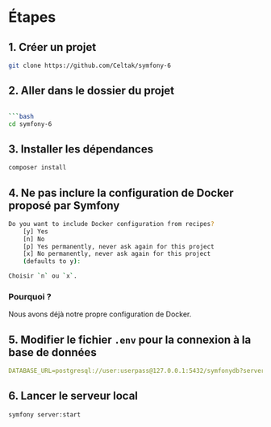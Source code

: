 # Étapes

## 1. Créer un projet

```bash
git clone https://github.com/Celtak/symfony-6
```

## 2. Aller dans le dossier du projet

```bash

```bash
cd symfony-6
```

## 3. Installer les dépendances

```bash
composer install
```

## 4. Ne pas inclure la configuration de Docker proposé par Symfony

```bash
Do you want to include Docker configuration from recipes?
    [y] Yes
    [n] No
    [p] Yes permanently, never ask again for this project
    [x] No permanently, never ask again for this project
    (defaults to y):
```

```bash
Choisir `n` ou `x`.
```

### Pourquoi ?

Nous avons déjà notre propre configuration de Docker.

## 5. Modifier le fichier `.env` pour la connexion à la base de données

```yml
DATABASE_URL=postgresql://user:userpass@127.0.0.1:5432/symfonydb?serverVersion=15&charset=utf8
```

## 6. Lancer le serveur local

```bash
symfony server:start
```
